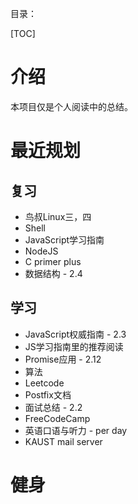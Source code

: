 目录：

[TOC]

# 介绍

本项目仅是个人阅读中的总结。

# 最近规划

## 复习

- 鸟叔Linux三，四
- Shell
- JavaScript学习指南
- NodeJS
- C primer plus
- 数据结构 - 2.4

## 学习

- JavaScript权威指南 - 2.3
- JS学习指南里的推荐阅读
- Promise应用 - 2.12
- 算法
- Leetcode
- Postfix文档
- 面试总结 - 2.2
- FreeCodeCamp
- 英语口语与听力 - per day
- KAUST mail server

# 健身

